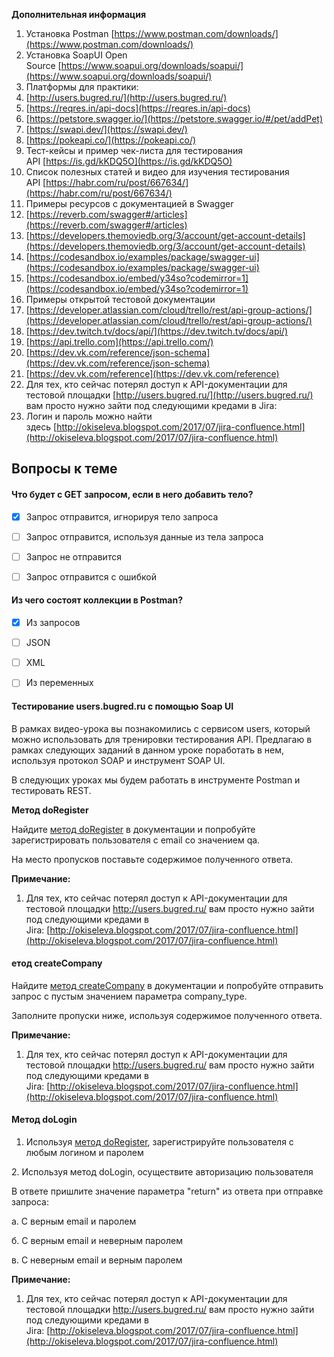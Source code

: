 
**Дополнительная информация**

1. Установка Postman [https://www.postman.com/downloads/](https://www.postman.com/downloads/)
2. Установка SoapUI Open Source [https://www.soapui.org/downloads/soapui/](https://www.soapui.org/downloads/soapui/)
3. Платформы для практики:
4. [http://users.bugred.ru/](http://users.bugred.ru/)
5. [https://reqres.in/api-docs](https://reqres.in/api-docs)
6. [https://petstore.swagger.io/](https://petstore.swagger.io/#/pet/addPet)
7. [https://swapi.dev/](https://swapi.dev/)
8. [https://pokeapi.co/](https://pokeapi.co/)
9. Тест-кейсы и пример чек-листа для тестирования API [https://is.gd/kKDQ5O](https://is.gd/kKDQ5O)
10. Список полезных статей и видео для изучения тестирования API [https://habr.com/ru/post/667634/](https://habr.com/ru/post/667634/)
11. Примеры ресурсов с документацией в Swagger
12. [https://reverb.com/swagger#/articles](https://reverb.com/swagger#/articles)
13. [https://developers.themoviedb.org/3/account/get-account-details](https://developers.themoviedb.org/3/account/get-account-details)
14. [https://codesandbox.io/examples/package/swagger-ui](https://codesandbox.io/examples/package/swagger-ui)
15. [https://codesandbox.io/embed/y34so?codemirror=1](https://codesandbox.io/embed/y34so?codemirror=1)
16. Примеры открытой тестовой документации
17. [https://developer.atlassian.com/cloud/trello/rest/api-group-actions/](https://developer.atlassian.com/cloud/trello/rest/api-group-actions/)
18. [https://dev.twitch.tv/docs/api/](https://dev.twitch.tv/docs/api/)
19. [https://api.trello.com](https://api.trello.com/)
20. [https://dev.vk.com/reference/json-schema](https://dev.vk.com/reference/json-schema)
21. [https://dev.vk.com/reference](https://dev.vk.com/reference)
22. Для тех, кто сейчас потерял доступ к API-документации для тестовой площадки [http://users.bugred.ru/](http://users.bugred.ru/) вам просто нужно зайти под следующими кредами в Jira:
23. Логин и пароль можно найти здесь [http://okiseleva.blogspot.com/2017/07/jira-confluence.html](http://okiseleva.blogspot.com/2017/07/jira-confluence.html)





<a id='task1'></a>
## Вопросы к теме


#### Что будет с GET запросом, если в него добавить тело?


 -  [x] Запрос отправится, игнорируя тело запроса
 -  [ ] Запрос отправится, используя данные из тела запроса
 -  [ ] Запрос не отправится
 -  [ ] Запрос отправится с ошибкой



#### Из чего состоят коллекции в Postman?


 -  [x] Из запросов
 -  [ ] JSON
 -  [ ] XML
 -  [ ] Из переменных



#### **Тестирование users.bugred.ru с помощью Soap UI**

В рамках видео-урока вы познакомились с сервисом users, который можно использовать для тренировки тестирования API. Предлагаю в рамках следующих заданий в данном уроке поработать в нем, используя протокол SOAP и инструмент SOAP UI.

В следующих уроках мы будем работать в инструменте Postman и тестировать REST.

**Метод doRegister**

Найдите [метод doRegister](https://testbase.atlassian.net/wiki/spaces/USERS/pages/592511089/SOAP+REST) в документации и попробуйте зарегистрировать пользователя с email со значением qa.

На место пропусков поставьте содержимое полученного ответа.

**Примечание:** 

1. Для тех, кто сейчас потерял доступ к API-документации для тестовой площадки http://users.bugred.ru/ вам просто нужно зайти под следующими кредами в Jira: [http://okiseleva.blogspot.com/2017/07/jira-confluence.html](http://okiseleva.blogspot.com/2017/07/jira-confluence.html)



#### **етод createCompany**

Найдите [метод createCompany](https://testbase.atlassian.net/wiki/spaces/USERS/pages/592511089/SOAP+REST) в документации и попробуйте отправить запрос с пустым значением параметра company_type.

Заполните пропуски ниже, используя содержимое полученного ответа.

**Примечание:** 

1. Для тех, кто сейчас потерял доступ к API-документации для тестовой площадки http://users.bugred.ru/ вам просто нужно зайти под следующими кредами в Jira: [http://okiseleva.blogspot.com/2017/07/jira-confluence.html](http://okiseleva.blogspot.com/2017/07/jira-confluence.html)



#### **Метод doLogin**

1. Используя [метод doRegister](https://testbase.atlassian.net/wiki/spaces/USERS/pages/592511089), зарегистрируйте пользователя с любым логином и паролем

2. Используя метод doLogin, осуществите авторизацию пользователя

В ответе пришлите значение параметра "return" из ответа при отправке запроса:

а. С верным email и паролем

б. С верным email и неверным паролем

в. С неверным email и верным паролем

**Примечание:** 

1. Для тех, кто сейчас потерял доступ к API-документации для тестовой площадки http://users.bugred.ru/ вам просто нужно зайти под следующими кредами в Jira: [http://okiseleva.blogspot.com/2017/07/jira-confluence.html](http://okiseleva.blogspot.com/2017/07/jira-confluence.html)
